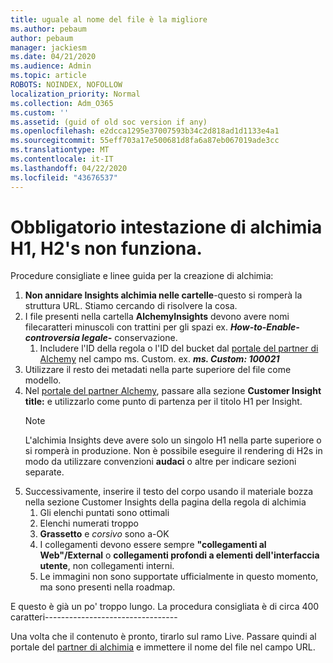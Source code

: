 ```yaml
---
title: uguale al nome del file è la migliore
ms.author: pebaum
author: pebaum
manager: jackiesm
ms.date: 04/21/2020
ms.audience: Admin
ms.topic: article
ROBOTS: NOINDEX, NOFOLLOW
localization_priority: Normal
ms.collection: Adm_O365
ms.custom: ''
ms.assetid: (guid of old soc version if any)
ms.openlocfilehash: e2dcca1295e37007593b34c2d818ad1d1133e4a1
ms.sourcegitcommit: 55eff703a17e500681d8fa6a87eb067019ade3cc
ms.translationtype: MT
ms.contentlocale: it-IT
ms.lasthandoff: 04/22/2020
ms.locfileid: "43676537"
---
```

# <a name="required-alchemy-header-h1-h2s-dont-work"></a>Obbligatorio intestazione di alchimia H1, H2's non funziona.
Procedure consigliate e linee guida per la creazione di alchimia:

1. **Non annidare Insights alchimia nelle cartelle**-questo si romperà la struttura URL. Stiamo cercando di risolvere la cosa.
1. I file presenti nella cartella **AlchemyInsights** devono avere nomi filecaratteri minuscoli con trattini per gli spazi ex. ***How-to-Enable-controversia legale-*** conservazione.
    1. Includere l'ID della regola o l'ID del bucket dal [portale del partner di Alchemy](https://alchemyportal.azurewebsites.net) nel campo ms. Custom. ex. ***ms. Custom: 100021***
1. Utilizzare il resto dei metadati nella parte superiore del file come modello.
1. Nel [portale del partner Alchemy](https://alchemyportal.azurewebsites.net), passare alla sezione **Customer Insight title:** e utilizzarlo come punto di partenza per il titolo H1 per Insight. 
    > [!NOTE]
    > L'alchimia Insights deve avere solo un singolo H1 nella parte superiore o si romperà in produzione. Non è possibile eseguire il rendering di H2s in modo da utilizzare convenzioni **audaci** o altre per indicare sezioni separate.
1. Successivamente, inserire il testo del corpo usando il materiale bozza nella sezione Customer Insights della pagina della regola di alchimia
    1. Gli elenchi puntati sono ottimali
    1. Elenchi numerati troppo
    1. **Grassetto** e *corsivo* sono a-OK
    1. I collegamenti devono essere sempre **"collegamenti al Web"/External** o **collegamenti profondi a elementi dell'interfaccia utente**, non collegamenti interni.
    1. Le immagini non sono supportate ufficialmente in questo momento, ma sono presenti nella roadmap.

E questo è già un po' troppo lungo. La procedura consigliata è di circa 400 caratteri---------------------------------

Una volta che il contenuto è pronto, tirarlo sul ramo Live. Passare quindi al portale del [partner di alchimia](https://alchemyportal.azurewebsites.net) e immettere il nome del file nel campo URL. 